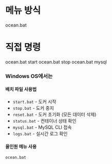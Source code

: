 # 메뉴 방식
ocean.bat

# 직접 명령
ocean.bat start
ocean.bat stop
ocean.bat mysql

### Windows OS에서는 

#### 배치 파일 사용법
- `start.bat` - 도커 시작
- `stop.bat` - 도커 중지
- `reset.bat` - 도커 초기화 (모든 데이터 삭제)
- `status.bat` - 컨테이너 상태 확인
- `mysql.bat` - MySQL CLI 접속
- `logs.bat` - 실시간 로그 확인

#### 올인원 메뉴 사용
```cmd
ocean.bat